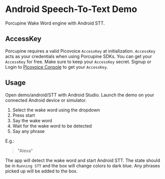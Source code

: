# Android Speech-To-Text Demo

Porcupine Wake Word engine with Android STT.

## AccessKey

Porcupine requires a valid Picovoice `AccessKey` at initialization. `AccessKey` acts as your credentials when using Porcupine SDKs.
You can get your `AccessKey` for free. Make sure to keep your `AccessKey` secret.
Signup or Login to [Picovoice Console](https://console.picovoice.ai/) to get your `AccessKey`.

## Usage

Open demo/android/STT with Android Studio. Launch the demo on your connected Android device or simulator.

1. Select the wake word using the dropdown
2. Press start
3. Say the wake word
4. Wait for the wake word to be detected
5. Say any phrase

E.g.:

> "Alexa"

The app will detect the wake word and start Android STT. The state should be in `Running STT` and the box will change colors to dark blue. Any phrases picked up will be added to the box.